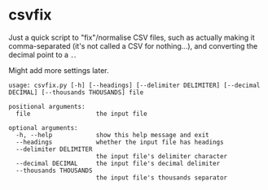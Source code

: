 # csvfix

Just a quick script to "fix"/normalise CSV files, such as actually making it
comma-separated (it's not called a CSV for nothing...), and converting the
decimal point to a `.`.

Might add more settings later.

```
usage: csvfix.py [-h] [--headings] [--delimiter DELIMITER] [--decimal DECIMAL] [--thousands THOUSANDS] file

positional arguments:
  file                  the input file

optional arguments:
  -h, --help            show this help message and exit
  --headings            whether the input file has headings
  --delimiter DELIMITER
                        the input file's delimiter character
  --decimal DECIMAL     the input file's decimal delimiter
  --thousands THOUSANDS
                        the input file's thousands separator

```
